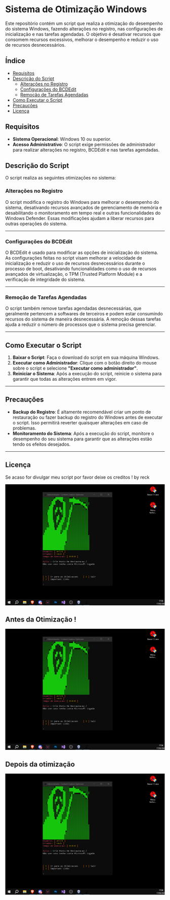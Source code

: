 # Sistema de Otimização Windows

Este repositório contém um script que realiza a otimização do desempenho do sistema Windows, fazendo alterações no registro, nas configurações de inicialização e nas tarefas agendadas. O objetivo é desativar recursos que consomem recursos excessivos, melhorar o desempenho e reduzir o uso de recursos desnecessários.

## Índice

- [Requisitos](#requisitos)
- [Descrição do Script](#descrição-do-script)
  - [Alterações no Registro](#alterações-no-registro)
  - [Configurações do BCDEdit](#configurações-do-bcdedit)
  - [Remoção de Tarefas Agendadas](#remoção-de-tarefas-agendadas)
- [Como Executar o Script](#como-executar-o-script)
- [Precauções](#precauções)
- [Licença](#licença)

## Requisitos

- **Sistema Operacional**: Windows 10 ou superior.
- **Acesso Administrativo**: O script exige permissões de administrador para realizar alterações no registro, BCDEdit e nas tarefas agendadas.

## Descrição do Script

O script realiza as seguintes otimizações no sistema:

### Alterações no Registro

O script modifica o registro do Windows para melhorar o desempenho do sistema, desativando recursos avançados de gerenciamento de memória e desabilitando o monitoramento em tempo real e outras funcionalidades do Windows Defender. Essas modificações ajudam a liberar recursos para outras operações do sistema.

---

### Configurações do BCDEdit

O BCDEdit é usado para modificar as opções de inicialização do sistema. As configurações feitas no script visam melhorar a velocidade de inicialização e reduzir o uso de recursos desnecessários durante o processo de boot, desativando funcionalidades como o uso de recursos avançados de virtualização, o TPM (Trusted Platform Module) e a verificação de integridade do sistema.

---

### Remoção de Tarefas Agendadas

O script também remove tarefas agendadas desnecessárias, que geralmente pertencem a softwares de terceiros e podem estar consumindo recursos do sistema de maneira desnecessária. A remoção dessas tarefas ajuda a reduzir o número de processos que o sistema precisa gerenciar.

---

## Como Executar o Script

1. **Baixar o Script**: Faça o download do script em sua máquina Windows.
2. **Executar como Administrador**: Clique com o botão direito do mouse sobre o script e selecione **"Executar como administrador"**.
3. **Reiniciar o Sistema**: Após a execução do script, reinicie o sistema para garantir que todas as alterações entrem em vigor.

---

## Precauções

- **Backup do Registro**: É altamente recomendável criar um ponto de restauração ou fazer backup do registro do Windows antes de executar o script. Isso permitirá reverter quaisquer alterações em caso de problemas.
- **Monitoramento do Sistema**: Após a execução do script, monitore o desempenho do seu sistema para garantir que as alterações estão tendo os efeitos desejados.

---

## Licença

Se acaso for divulgar meu script por favor deixe os creditos ! by reck

![Optimizer Image](https://github.com/erick144hz/Creators/blob/main/tlgd%20ne.png?raw=true)

## Antes da Otimização !

![Optimizer Image](https://github.com/erick144hz/Creators/blob/main/tlgd%20ne.png?raw=true)

## Depois da otimização 

![Optimizer Image](https://github.com/erick144hz/Creators/blob/main/tlgd%20ne.png?raw=true)
